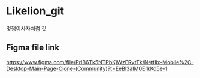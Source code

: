 # Likelion_git
멋쟁이사자처럼 깃


## Figma file link
https://www.figma.com/file/PrlB6Tk5NTPbKjWzERytTk/Netflix-Mobile%2C-Desktop-Main-Page-Clone-(Community)?t=EeBl3aIM0ErkKd5e-1
